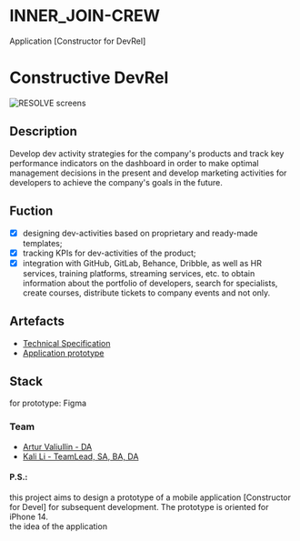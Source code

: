 # INNER_JOIN-CREW
Application [Constructor for DevRel]

#  Constructive DevRel
![RESOLVE screens](https://user-images.githubusercontent.com/52166127/207519019-ef8a104c-79e2-44d5-8fa8-12d7f896cbd9.jpg)



## Description
Develop dev activity strategies for the company's products and track key performance indicators on the dashboard in order to make optimal management decisions in the present and develop marketing activities for developers to achieve the company's goals in the future.

## Fuction
* [x]  designing dev-activities based on proprietary and ready-made templates;
* [x]  tracking KPIs for dev-activities of the product;
* [x]  integration with GitHub, GitLab, Behance, Dribble, as well as HR services, training platforms, streaming services, etc. to obtain information about the portfolio of developers, search for specialists, create courses, distribute tickets to company events and not only.

## Artefacts
* <a href='https://github.com/alexovna/inner_join-crew'>Technical Specification</a>
* <a href='https://github.com/alexovna/inner_join-crew'>Application prototype</a>

## Stack
for prototype: Figma

### Team
* <a href='https://github.com/tatar-runner'> Artur Valiullin - DA </a>
* <a href='https://github.com/alexovna'> Kali Li - TeamLead, SA, BA, DA </a>


#### P.S.: </br>
this project aims to design a prototype of a mobile application [Constructor for Devel] for subsequent development. The prototype is oriented for iPhone 14.</br>
the idea of the application



